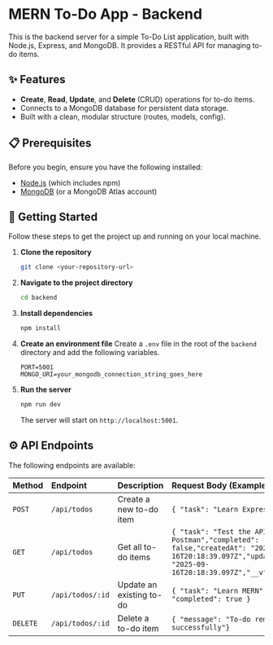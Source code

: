 # MERN To-Do App - Backend

This is the backend server for a simple To-Do List application, built with Node.js, Express, and MongoDB. It provides a RESTful API for managing to-do items.

## ✨ Features

* **Create**, **Read**, **Update**, and **Delete** (CRUD) operations for to-do items.
* Connects to a MongoDB database for persistent data storage.
* Built with a clean, modular structure (routes, models, config).

## 📋 Prerequisites

Before you begin, ensure you have the following installed:
* [Node.js](https://nodejs.org/en/) (which includes npm)
* [MongoDB](https://www.mongodb.com/try/download/community) (or a MongoDB Atlas account)

## 🚀 Getting Started

Follow these steps to get the project up and running on your local machine.

1.  **Clone the repository**
    ```bash
    git clone <your-repository-url>
    ```

2.  **Navigate to the project directory**
    ```bash
    cd backend
    ```

3.  **Install dependencies**
    ```bash
    npm install
    ```

4.  **Create an environment file**
    Create a `.env` file in the root of the `backend` directory and add the following variables.

    ```env
    PORT=5001
    MONGO_URI=your_mongodb_connection_string_goes_here
    ```

5.  **Run the server**
    ```bash
    npm run dev
    ```
    The server will start on `http://localhost:5001`.

## ⚙️ API Endpoints

The following endpoints are available:

| Method | Endpoint          | Description                 | Request Body (Example)                               |
| :----- | :---------------- | :-------------------------- | :--------------------------------------------------- |
| `POST` | `/api/todos`      | Create a new to-do item     | `{ "task": "Learn Express" }`                        |
| `GET`  | `/api/todos`      | Get all to-do items         | `{ "task": "Test the API with Postman","completed": false,"createdAt": "2025-09-16T20:18:39.097Z","updatedAt": "2025-09-16T20:18:39.097Z","__v": 0 }`                                               |
| `PUT`  | `/api/todos/:id`  | Update an existing to-do    | `{ "task": "Learn MERN", "completed": true }`        |
| `DELETE`| `/api/todos/:id`  | Delete a to-do item         | `{ "message": "To-do removed successfully"}`        |